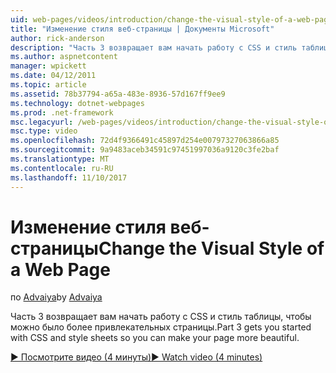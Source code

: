 ```yaml
---
uid: web-pages/videos/introduction/change-the-visual-style-of-a-web-page
title: "Изменение стиля веб-страницы | Документы Microsoft"
author: rick-anderson
description: "Часть 3 возвращает вам начать работу с CSS и стиль таблицы, чтобы можно было более привлекательных страницы."
ms.author: aspnetcontent
manager: wpickett
ms.date: 04/12/2011
ms.topic: article
ms.assetid: 78b37794-a65a-483e-8936-57d167ff9ee9
ms.technology: dotnet-webpages
ms.prod: .net-framework
msc.legacyurl: /web-pages/videos/introduction/change-the-visual-style-of-a-web-page
msc.type: video
ms.openlocfilehash: 72d4f9366491c45897d254e00797327063866a85
ms.sourcegitcommit: 9a9483aceb34591c97451997036a9120c3fe2baf
ms.translationtype: MT
ms.contentlocale: ru-RU
ms.lasthandoff: 11/10/2017
---
```

<a name="change-the-visual-style-of-a-web-page"></a><span data-ttu-id="f4b9d-103">Изменение стиля веб-страницы</span><span class="sxs-lookup"><span data-stu-id="f4b9d-103">Change the Visual Style of a Web Page</span></span>
====================
<span data-ttu-id="f4b9d-104">по [Advaiya](https://twitter.com/Advaiyasolns)</span><span class="sxs-lookup"><span data-stu-id="f4b9d-104">by [Advaiya](https://twitter.com/Advaiyasolns)</span></span>

<span data-ttu-id="f4b9d-105">Часть 3 возвращает вам начать работу с CSS и стиль таблицы, чтобы можно было более привлекательных страницы.</span><span class="sxs-lookup"><span data-stu-id="f4b9d-105">Part 3 gets you started with CSS and style sheets so you can make your page more beautiful.</span></span>

[<span data-ttu-id="f4b9d-106">&#9654; Посмотрите видео (4 минуты)</span><span class="sxs-lookup"><span data-stu-id="f4b9d-106">&#9654; Watch video (4 minutes)</span></span>](https://channel9.msdn.com/Blogs/ASP-NET-Site-Videos/change-the-visual-style-of-a-web-page)
